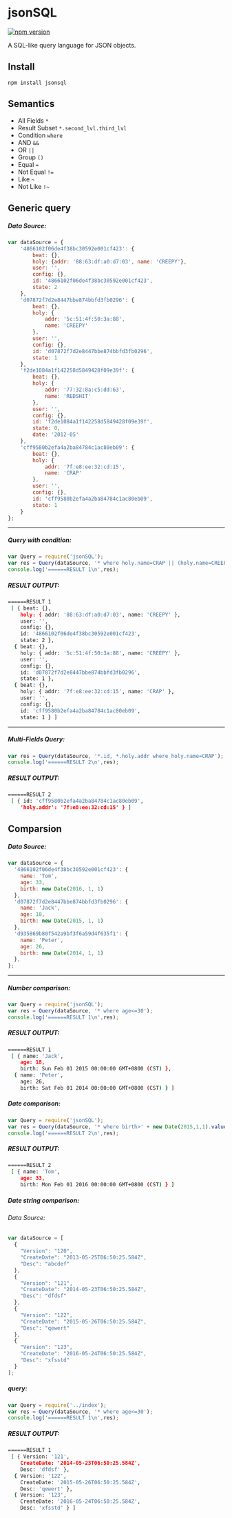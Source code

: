 # jsonSQL

[![npm version](https://badge.fury.io/js/jsonsql.svg?branche=master)](http://badge.fury.io/js/jsonsql)

A SQL-like query language for JSON objects.

## Install
```
npm install jsonsql
```

## Semantics

* All Fields `*`
* Result Subset `*.second_lvl.third_lvl`
* Condition `where`
* AND `&&`
* OR `||`
* Group `()`
* Equal `=`
* Not Equal `!=`
* Like `~`
* Not Like `!~`

## Generic query

##### Data Source:
```javascript
var dataSource = {
    '4866102f06de4f38bc30592e001cf423': {
        beat: {},
        holy: {addr: '88:63:df:a0:d7:03', name: 'CREEPY'},
        user: '',
        config: {},
        id: '4866102f06de4f38bc30592e001cf423',
        state: 2
    },
    'd07872f7d2e8447bbe874bbfd3fb0296': {
        beat: {},
        holy: {
            addr: '5c:51:4f:50:3a:88',
            name: 'CREEPY'
        },
        user: '',
        config: {},
        id: 'd07872f7d2e8447bbe874bbfd3fb0296',
        state: 1
    },
    'f2de1084a1f142258d5849428f09e39f': {
        beat: {},
        holy: {
            addr: '77:32:8a:c5:dd:63',
            name: 'REDSHIT'
        },
        user: '',
        config: {},
        id: 'f2de1084a1f142258d5849428f09e39f',
        state: 0,
        date: '2012-05'
    },
    'cff9580b2efa4a2ba84784c1ac80eb09': {
        beat: {},
        holy: {
            addr: '7f:e8:ee:32:cd:15',
            name: 'CRAP'
        },
        user: '',
        config: {},
        id: 'cff9580b2efa4a2ba84784c1ac80eb09',
        state: 1
    }
};  
```

- - -
##### Query with condition:
```javascript
var Query = require('jsonSQL');
var res = Query(dataSource, '* where holy.name=CRAP || (holy.name=CREEPY && (state=1 || state=2))');
console.log('======RESULT 1\n',res);
```
##### RESULT OUTPUT:

```bash
======RESULT 1
 [ { beat: {},
    holy: { addr: '88:63:df:a0:d7:03', name: 'CREEPY' },
    user: '',
    config: {},
    id: '4866102f06de4f38bc30592e001cf423',
    state: 2 },
  { beat: {},
    holy: { addr: '5c:51:4f:50:3a:88', name: 'CREEPY' },
    user: '',
    config: {},
    id: 'd07872f7d2e8447bbe874bbfd3fb0296',
    state: 1 },
  { beat: {},
    holy: { addr: '7f:e8:ee:32:cd:15', name: 'CRAP' },
    user: '',
    config: {},
    id: 'cff9580b2efa4a2ba84784c1ac80eb09',
    state: 1 } ]
```

- - -
##### Multi-Fields Query:
```javascript
var res = Query(dataSource, '*.id, *.holy.addr where holy.name=CRAP');
console.log('======RESULT 2\n',res);
```
##### RESULT OUTPUT:
```bash
======RESULT 2
 [ { id: 'cff9580b2efa4a2ba84784c1ac80eb09',
    'holy.addr': '7f:e8:ee:32:cd:15' } ]
```

## Comparsion

##### Data Source:
```javascript
var dataSource = {
  '4866102f06de4f38bc30592e001cf423': {
    name: 'Tom',
    age: 33,
    birth: new Date(2016, 1, 1)
  },
  'd07872f7d2e8447bbe874bbfd3fb0296': {
    name: 'Jack',
    age: 18,
    birth: new Date(2015, 1, 1)
  },
  'd935869b80f542a9bf3f6a59d4f635f1': {
    name: 'Peter',
    age: 26,
    birth: new Date(2014, 1, 1)
  },
};
```
- - -
##### Number comparison:
```javascript
var Query = require('jsonSQL');
var res = Query(dataSource, '* where age<=30');
console.log('======RESULT 1\n',res);
```
##### RESULT OUTPUT:
```bash
======RESULT 1
 [ { name: 'Jack',
    age: 18,
    birth: Sun Feb 01 2015 00:00:00 GMT+0800 (CST) },
  { name: 'Peter',
    age: 26,
    birth: Sat Feb 01 2014 00:00:00 GMT+0800 (CST) } ]
```

##### Date comparison:
```javascript
var Query = require('jsonSQL');
var res = Query(dataSource, '* where birth>' + new Date(2015,1,1).valueOf());
console.log('======RESULT 2\n',res);
```
##### RESULT OUTPUT:
```bash
======RESULT 2
 [ { name: 'Tom',
    age: 33,
    birth: Mon Feb 01 2016 00:00:00 GMT+0800 (CST) } ]
```

##### Date string comparison:

###### Data Source:
```javascript
var dataSource = [
  {
    "Version": "120",
    "CreateDate": "2013-05-25T06:50:25.584Z",
    "Desc": "abcdef"
  },
  {
    "Version": "121",
    "CreateDate": "2014-05-23T06:50:25.584Z",
    "Desc": "dfdsf"
  },
  {
    "Version": "122",
    "CreateDate": "2015-05-26T06:50:25.584Z",
    "Desc": "qewert"
  },
  {
    "Version": "123",
    "CreateDate": "2016-05-24T06:50:25.584Z",
    "Desc": "xfsstd"
  }
];
```
##### query:
```javascript
var Query = require('../index');
var res = Query(dataSource, '* where age<=30');
console.log('======RESULT 1\n',res);
```

##### RESULT OUTPUT:
```bash
======RESULT 1
 [ { Version: '121',
    CreateDate: '2014-05-23T06:50:25.584Z',
    Desc: 'dfdsf' },
  { Version: '122',
    CreateDate: '2015-05-26T06:50:25.584Z',
    Desc: 'qewert' },
  { Version: '123',
    CreateDate: '2016-05-24T06:50:25.584Z',
    Desc: 'xfsstd' } ]
```